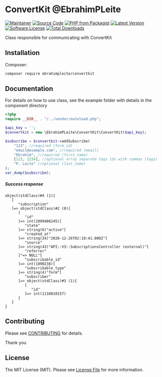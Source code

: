 # ConvertKit @EbrahimPLeite

[![Maintainer](http://img.shields.io/badge/maintainer-@ebrahimpleite-blue.svg?style=flat-square)](http://linkedin.com/in/ebrahimpleite)
[![Source Code](http://img.shields.io/badge/source-ebrahimpleite/convertkit-blue.svg?style=flat-square)](https://github.com/ebrahimpleite/convertkit)
[![PHP from Packagist](https://img.shields.io/packagist/php-v/ebrahimpleite/convertkit.svg?style=flat-square)](https://packagist.org/packages/ebrahimpleite/convertkit)
[![Latest Version](https://img.shields.io/github/release/ebrahimpleite/convertkit.svg?style=flat-square)](https://github.com/ebrahimpleite/convertkit/releases)
[![Software License](https://img.shields.io/badge/license-MIT-brightgreen.svg?style=flat-square)](LICENSE)
[![Total Downloads](https://img.shields.io/packagist/dt/ebrahimpleite/convertkit.svg?style=flat-square)](https://packagist.org/packages/ebrahimpleite/convertkit)


Class responsible for communicating with ConvertKit

## Installation

Composer:


```bash
composer require ebrahimpleite/convertkit
```

## Documentation

For details on how to use class, see the example folder with details in the component directory

```php
<?php
require __DIR__ . "/../vendor/autoload.php";

$api_key = '';
$convertkit = new \EbrahimPLeite\ConvertKit\ConvertKit($api_key);

$subscribe = $convertkit->addSubscribe(
    "123", //required (form_id)
    "email@example.com", //required (email)
    "Ebrahim", //required (first_name)
    [123, 1234], //optional array separate tags ids with commas (tags)
    "P. Leite" //optional (last_name)
);
var_dump($subscribe);
```

##### Success response

````object
object(stdClass)#4 (1){
   [
      "subscription"
   ]=> object(stdClass)#2 (8){
      [
         "id"
      ]=> int(2899486245)[
         "state"
      ]=> string(6)"active"[
         "created_at"
      ]=> string(24)"2020-12-26T02:10:41.000Z"[
         "source"
      ]=> string(43)"API::V3::SubscriptionsController (external)"[
         "referrer"
      ]"=> NULL"[
         "subscribable_id"
      ]=> int(1890238)[
         "subscribable_type"
      ]=> string(4)"form"[
         "subscriber"
      ]=> object(stdClass)#3 (1){
         [
            "id"
         ]=> int(1116010157)
      }
   }
}
````

## Contributing

Please see [CONTRIBUTING](https://github.com/ebrahimpleite/convertkit/blob/master/CONTRIBUTING.md) for details.

Thank you

## License

The MIT License (MIT). Please see [License File](https://github.com/ebrahimpleite/convertkit/blob/master/LICENSE) for more information.